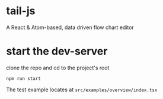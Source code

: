 # tail-js
A React &amp; Atom-based, data driven flow chart editor

# start the dev-server
clone the repo and cd to the project's root
```shell
npm run start
```
The test example locates at `src/examples/overview/index.tsx`

